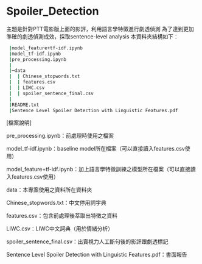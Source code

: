 # Spoiler_Detection


主題是針對PTT電影版上面的影評，利用語言學特徵進行劇透偵測
為了達到更加準確的劇透偵測成效，採取sentence-level analysis
本資料夾結構如下：
```bash
 |model_feature+tf-idf.ipynb
 |model_tf-idf.ipynb
 |pre_processing.ipynb
 |
 |─data
 |  | Chinese_stopwords.txt
 |  | features.csv
 |  | LIWC.csv
 |  | spoiler_sentence_final.csv
 | 
 |README.txt
 |Sentence Level Spoiler Detection with Linguistic Features.pdf
```
[檔案說明]

pre_processing.ipynb：前處理時使用之檔案

model_tf-idf.ipynb：baseline model所在檔案（可以直接讀入features.csv使用）

model_feature+tf-idf.ipynb：加上語言學特徵訓練之模型所在檔案（可以直接讀入features.csv使用）

data：本專案使用之資料所在資料夾

Chinese_stopwords.txt：中文停用詞字典

features.csv：包含前處理後萃取出特徵之資料

LIWC.csv：LIWC中文詞典（用於情緒分析）

spoiler_sentence_final.csv：出賣視力人工斷句後的影評跟劇透標記

Sentence Level Spoiler Detection with Linguistic Features.pdf：書面報告
